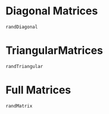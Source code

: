 # Diagonal Matrices
```@docs
randDiagonal
```

# TriangularMatrices
```@docs
randTriangular
```

# Full Matrices
```@docs
randMatrix
```
